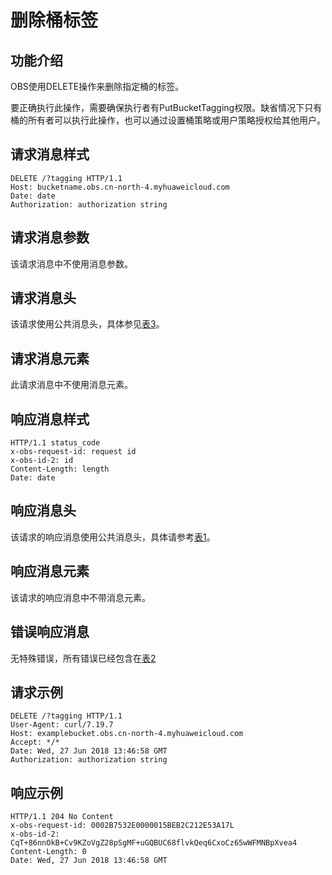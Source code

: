 # 删除桶标签<a name="obs_04_0051"></a>

## 功能介绍<a name="section5584184924715"></a>

OBS使用DELETE操作来删除指定桶的标签。

要正确执行此操作，需要确保执行者有PutBucketTagging权限。缺省情况下只有桶的所有者可以执行此操作，也可以通过设置桶策略或用户策略授权给其他用户。

## 请求消息样式<a name="section45065450485"></a>

```
DELETE /?tagging HTTP/1.1   
Host: bucketname.obs.cn-north-4.myhuaweicloud.com 
Date: date
Authorization: authorization string
```

## 请求消息参数<a name="section1296694711492"></a>

该请求消息中不使用消息参数。

## 请求消息头<a name="section2781110155011"></a>

该请求使用公共消息头，具体参见[表3](构造请求.md#table25197309)。

## 请求消息元素<a name="section126870405505"></a>

此请求消息中不使用消息元素。

## 响应消息样式<a name="section910630175111"></a>

```
HTTP/1.1 status_code
x-obs-request-id: request id
x-obs-id-2: id
Content-Length: length
Date: date
```

## 响应消息头<a name="section0233121717529"></a>

该请求的响应消息使用公共消息头，具体请参考[表1](返回结果.md#d0e686)。

## 响应消息元素<a name="section151181751135216"></a>

该请求的响应消息中不带消息元素。

## 错误响应消息<a name="section1211411715310"></a>

无特殊错误，所有错误已经包含在[表2](错误码.md#d0e843)

## 请求示例<a name="section9741154135612"></a>

```
DELETE /?tagging HTTP/1.1   
User-Agent: curl/7.19.7    
Host: examplebucket.obs.cn-north-4.myhuaweicloud.com
Accept: */*   
Date: Wed, 27 Jun 2018 13:46:58 GMT   
Authorization: authorization string
```

## 响应示例<a name="section18791259195717"></a>

```
HTTP/1.1 204 No Content 
x-obs-request-id: 0002B7532E0000015BEB2C212E53A17L 
x-obs-id-2: CqT+86nnOkB+Cv9KZoVgZ28pSgMF+uGQBUC68flvkQeq6CxoCz65wWFMNBpXvea4 
Content-Length: 0
Date: Wed, 27 Jun 2018 13:46:58 GMT
```

